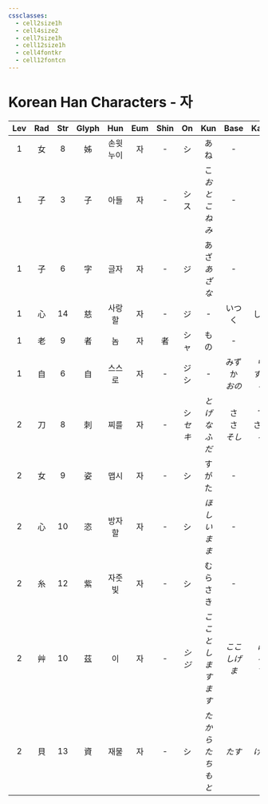```yaml
---
cssclasses:
  - cell2size1h
  - cell4size2
  - cell7size1h
  - cell12size1h
  - cell4fontkr
  - cell12fontcn
---
```


# Korean Han Characters - 자

| Lev | Rad | Str | Glyph | Hun  | Eum | Shin |    On     |         Kun          |      Base       |      Kana      | Simp |   Man    | Can |   Viet    |
| :-: | :-: | :-: | :---: | :--: | :-: | :--: | :-------: | :------------------: | :-------------: | :------------: | :--: | :------: | :-: | :-------: |
|  1  |  女  |  8  |   姊   | 손윗누이 |  자  |  -   |     シ     |          あね          |        -        |       -        |  姊   |    zǐ    | zi2 |    chị    |
|  1  |  子  |  3  |   子   |  아들  |  자  |  -   |  シ<br>ス   | こ<br>*おとこ<br>ね<br>み* |        -        |       -        |  -   |    zǐ    | zi2 |    tí     |
|  1  |  子  |  6  |   字   |  글자  |  자  |  -   |     ジ     |     あざ<br>*あざな*      |        -        |       -        |  -   |    zì    | zi6 |    tự     |
|  1  |  心  | 14  |   慈   | 사랑할  |  자  |  -   |     ジ     |          -           |       いつく       |       しむ       |  -   |    cí    | ci4 |    từ     |
|  1  |  老  |  9  |   者   |  놈   |  자  |  者   |    シャ     |          もの          |        -        |       -        |  者   |   zhě    | ze2 |    giả    |
|  1  |  自  |  6  |   自   | 스스로  |  자  |  -   |  ジ<br>シ   |          -           |   みずか<br>*おの*   |   ら<br>*ずから*   |  -   |    zì    | zi6 |    tự     |
|  2  |  刀  |  8  |   刺   |  찌를  |  자  |  -   | シ<br>*セキ* |     *とげ<br>なふだ*      | さ<br>さ<br>*そし*  | す<br>さる<br>*る* |  -   | cī<br>cì | ci3 |   thích   |
|  2  |  女  |  9  |   姿   |  맵시  |  자  |  -   |     シ     |         すがた          |        -        |       -        |  -   |    zī    | zi1 |    tư     |
|  2  |  心  | 10  |   恣   | 방자할  |  자  |  -   |     シ     |       *ほしいまま*        |        -        |       -        |  -   |    zì    | zi3 | thư<br>tứ |
|  2  |  糸  | 12  |   紫   | 자줏빛  |  자  |  -   |     シ     |         むらさき         |        -        |       -        |  -   |    zǐ    | zi2 |    tía    |
|  2  |  艸  | 10  |   茲   |  이   |  자  |  -   | *シ<br>ジ*  |  *ここ<br>とし<br>ますます*  | *ここ<br>しげ<br>ま* | *に<br>る<br>す*  |  兹   | cí<br>zī | zi1 |    tư     |
|  2  |  貝  | 13  |   資   |  재물  |  자  |  -   |     シ     |  *たから<br>たち<br>もと*   |      *たす*       |      *ける*      |  资   |    zī    | zi1 |    tư     |
